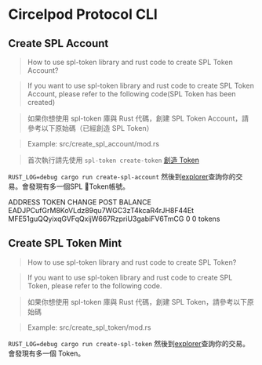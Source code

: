 # Circelpod Protocol CLI

## Create SPL Account

> How to use spl-token library and rust code to create SPL Token Account?

> If you want to use spl-token library and rust code to create SPL Token Account, please refer to the following code(SPL Token has been created)

> 如果你想使用 spl-token 庫與 Rust 代碼，創建 SPL Token Account，請參考以下原始碼（已經創造 SPL Token）

> Example:
> src/create_spl_account/mod.rs

> 首次執行請先使用 `spl-token create-token` [創造 Token](https://github.com/solana-labs/solana-program-library/blob/f3a8fae2f5816d68afcfbf60593fac95c65373f5/docs/src/token.md)

`RUST_LOG=debug cargo run create-spl-account`
然後到[explorer](https://explorer.solana.com/)查詢你的交易。會發現有多一個SPL Token帳號。

ADDRESS	TOKEN	CHANGE	POST BALANCE
EADJPCufGrM8KoVLdz89qu7WGC3zT4kcaR4rJH8F44Et MFE51guQQyixqGVFqQxijW667RzpriU3gabiFV6TmCG 0	0 tokens

## Create SPL Token Mint

> How to use spl-token library and rust code to create SPL Token?

> If you want to use spl-token library and rust code to create SPL Token, please refer to the following code.

> 如果你想使用 spl-token 庫與 Rust 代碼，創建 SPL Token，請參考以下原始碼

> Example:
> src/create_spl_token/mod.rs

`RUST_LOG=debug cargo run create-spl-token`
然後到[explorer](https://explorer.solana.com/)查詢你的交易。會發現有多一個 Token。
